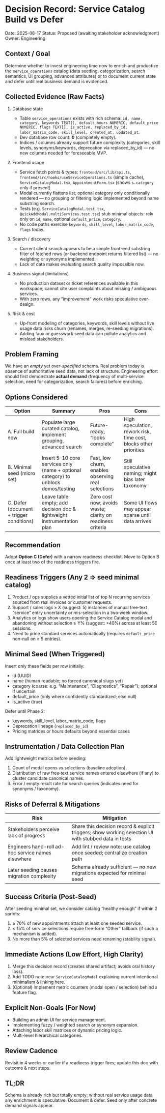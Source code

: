 # Decision Record: Service Catalog Build vs Defer

Date: 2025-08-17
Status: Proposed (awaiting stakeholder acknowledgment)
Owner: Engineering

## Context / Goal
Determine whether to invest engineering time now to enrich and productize the `service_operations` catalog (data seeding, categorization, search semantics, UI grouping, advanced attributes) or to document current state and defer until real business demand is evidenced.

## Collected Evidence (Raw Facts)

1. Database state
   - Table `service_operations` exists with rich schema: `id, name, category, keywords TEXT[], default_hours NUMERIC, default_price NUMERIC, flags TEXT[], is_active, replaced_by_id, labor_matrix_code, skill_level, created_at, updated_at`.
   - Dev database row count: **0** (completely empty).
   - Indices / columns already support future complexity (categories, skill levels, synonyms/keywords, deprecation via replaced_by_id) — no new columns needed for foreseeable MVP.

2. Frontend usage
   - Service fetch points & types: `frontend/src/lib/api.ts`, `frontend/src/hooks/useServiceOperations.ts` (simple cache), `ServiceCatalogModal.tsx`, `AppointmentForm.tsx` (shows `s.category` only if present).
   - Modal currently flattens list; optional category only conditionally rendered — no grouping or filtering logic implemented beyond name substring search.
   - Tests (e.g. `ServiceCatalogModal.test.tsx`, `QuickAddModal.multiServices.test.tsx`) stub minimal objects: rely only on `id`, `name`, optional `default_price`, `category`.
   - No code paths exercise `keywords`, `skill_level`, `labor_matrix_code`, `flags` today.

3. Search / discovery
   - Current client search appears to be a simple front-end substring filter of fetched rows (or backend endpoint returns filtered list) — no weighting or synonyms implemented.
   - Lack of data makes evaluating search quality impossible now.

4. Business signal (limitations)
   - No production dataset or ticket references available in this workspace; cannot cite user complaints about missing / ambiguous services.
   - With zero rows, any “improvement” work risks speculative over-design.

5. Risk & cost
   - Up‑front modeling of categories, keywords, skill levels without live usage data risks churn (renames, merges, re-seeding migrations).
   - Adding faux or guesswork seed data can pollute analytics and mislead stakeholders.

## Problem Framing
We have an *empty* yet *over-specified* schema. Real problem today is absence of authoritative seed data, not lack of structure. Engineering effort should first demonstrate **actual demand** (frequency of multi-service selection, need for categorization, search failures) before enriching.

## Options Considered

| Option | Summary | Pros | Cons |
|--------|---------|------|------|
| A. Full build now | Populate large curated catalog, implement grouping, advanced search | Future-ready, “looks complete” | High speculation, rework risk, time cost, blocks other priorities |
| B. Minimal seed (micro set) | Insert 5–10 core services only (name + optional category) to unblock demos/testing | Fast, low churn, enables observing real selections | Still speculative naming; might bias later taxonomy |
| C. Defer (document + trigger conditions) | Leave table empty; add decision doc & lightweight instrumentation plan | Zero cost now; avoids waste; clarity on readiness criteria | Some UI flows may appear sparse until data arrives |

## Recommendation
Adopt **Option C (Defer)** with a narrow readiness checklist. Move to Option B once at least two of the readiness triggers fire.

## Readiness Triggers (Any 2 ⇒ seed minimal catalog)

1. Product / ops supplies a vetted initial list of top N recurring services sourced from real invoices or customer requests.
2. Support / sales logs ≥ X (suggest: 5) instances of manual free‑text “service” entry uncertainty or mis-selection in a two‑week window.
3. Analytics or logs show users opening the Service Catalog modal and abandoning without selection ≥ Y% (suggest: >40%) across at least 50 sessions.
4. Need to price standard services automatically (requires `default_price` non-null on ≥ 5 entries).

## Minimal Seed (When Triggered)

Insert only these fields per row initially:

- id (UUID)
- name (human readable; no forced canonical slugs yet)
- category (coarse: e.g. “Maintenance”, “Diagnostics”, “Repair”); optional if uncertain
- default_price (only where confidently standardized; else null)
- is_active (true)

Defer until Phase 2:

- keywords, skill_level, labor_matrix_code, flags
- Deprecation lineage (`replaced_by_id`)
- Pricing matrices or hours defaults beyond essential cases

## Instrumentation / Data Collection Plan

Add lightweight metrics before seeding:

1. Count of modal opens vs selections (baseline adoption).
2. Distribution of raw free‑text service names entered elsewhere (if any) to cluster candidate canonical names.
3. Error / empty result rate for search queries (indicates need for synonyms / taxonomy).

## Risks of Deferral & Mitigations

| Risk | Mitigation |
|------|------------|
| Stakeholders perceive lack of progress | Share this decision record & explicit triggers; show working selection UI with stubbed data in tests |
| Engineers hand-roll ad-hoc service names elsewhere | Add lint / review note: use catalog once seeded; centralize creation path |
| Later seeding causes migration complexity | Schema already sufficient — no new migrations expected for minimal seed |

## Success Criteria (Post-Seed)

After seeding minimal set, we consider catalog “healthy enough” if within 2 sprints:

1. ≥ 70% of new appointments attach at least one seeded service.
2. ≤ 15% of service selections require free‑form “Other” fallback (if such a mechanism is added).
3. No more than 5% of selected services need renaming (stability signal).

## Immediate Actions (Low Effort, High Clarity)

1. Merge this decision record (creates shared artifact; avoids oral history loss).
2. Add TODO note near `ServiceCatalogModal` explaining current intentional minimalism & linking here.
3. (Optional) Implement metric counters (modal open / selection) behind a feature flag.

## Explicit Non-Goals (For Now)

- Building an admin UI for service management.
- Implementing fuzzy / weighted search or synonym expansion.
- Attaching labor skill matrices or dynamic pricing logic.
- Multi-level hierarchical categories.

 
## Review Cadence

Revisit in 4 weeks or earlier if a readiness trigger fires; update this doc with outcome & next steps.

 
## TL;DR

Schema is already rich but totally empty; without real service usage data any enrichment is speculative. Document & defer. Seed only after concrete demand signals appear.
